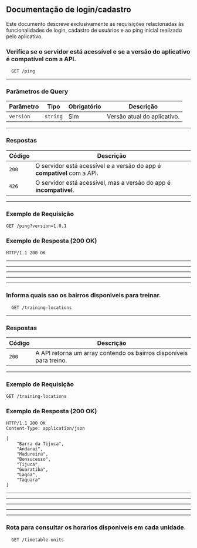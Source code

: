 ## Documentação de login/cadastro

Este documento descreve exclusivamente as requisições relacionadas às funcionalidades de login, cadastro de usuários e ao ping inicial realizado pelo aplicativo.



### Verifica se o servidor está acessível e se a versão do aplicativo é compatível com a API.
```https
  GET /ping
```

---

### Parâmetros de Query
| Parâmetro  | Tipo     | Obrigatório | Descrição                              |
|------------|----------|-------------|----------------------------------------|
| `version`  | `string` | Sim         | Versão atual do aplicativo.            |

---

### Respostas
| Código | Descrição                                                                 |
|--------|---------------------------------------------------------------------------|
| `200`  | O servidor está acessível e a versão do app é **compatível** com a API.   |
| `426`  | O servidor está acessível, mas a versão do app é **incompatível**.        |

---

### Exemplo de Requisição
```https
GET /ping?version=1.0.1
```

### Exemplo de Resposta (200 OK)
```https
HTTP/1.1 200 OK
```



---
---
---
---
---



### Informa quais sao os bairros disponiveis para treinar.
```https
  GET /training-locations
```

---

### Respostas
| Código | Descrição                                                                 |
|--------|---------------------------------------------------------------------------|
| `200`  | A API retorna um array contendo os bairros disponíveis para treino.       |

---

### Exemplo de Requisição
```https
GET /training-locations
```

### Exemplo de Resposta (200 OK)
```https
HTTP/1.1 200 OK
Content-Type: application/json

[
    "Barra da Tijuca",
    "Andaraí",
    "Madureira",
    "Bonsucesso",
    "Tijuca",
    "Guaratiba",
    "Lagoa",
    "Taquara"
]
```



---
---
---
---
---



### Rota para consultar os horarios disponiveis em cada unidade.
```https
  GET /timetable-units
```